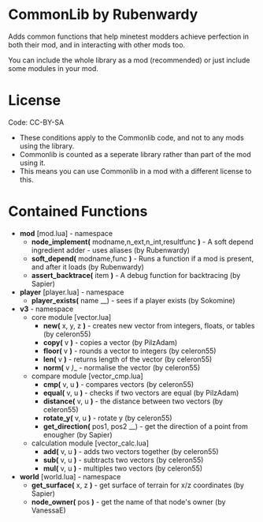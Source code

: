 CommonLib by Rubenwardy
=======================

Adds common functions that help minetest modders achieve perfection in both their mod, and in interacting with other mods too.

You can include the whole library as a mod (recommended) or just include some modules in your mod.
			
License
=======

Code: CC-BY-SA

* These conditions apply to the Commonlib code, and not to any mods using the library.
* Commonlib is counted as a seperate library rather than part of the mod using it.
* This means you can use Commonlib in a mod with a different license to this.

Contained Functions
===================
* __mod__ [mod.lua] - namespace
	* __node_implement(__ modname,n_ext,n_int,resultfunc __)__ - A soft depend ingredient adder - uses aliases (by Rubenwardy)
	* __soft_depend(__ modname,func __)__ - Runs a function if a mod is present, and after it loads (by Rubenwardy)
	* __assert_backtrace(__ item __)__ - A debug function for backtracing (by Sapier)
* __player__ [player.lua] - namespace
	* __player_exists(__ name __) - sees if a player exists (by Sokomine)
* __v3__ - namespace
	* core module [vector.lua]
		* __new(__ x, y, z __)__ - creates new vector from integers, floats, or tables (by celeron55)
		* __copy(__ v __)__ - copies a vector (by PilzAdam)
		* __floor(__ v __)__ - rounds a vector to integers (by celeron55)
		* __len(__ v __)__ - returns length of the vector (by celeron55)
		* __norm(__ v _)__ - normalise the vector (by celeron55)
	* compare module [vector_cmp.lua]
		* __cmp(__ v, u __)__ - compares vectors (by celeron55)
		* __equal(__ v, u __)__ - checks if two vectors are equal (by PilzAdam)
		* __distance(__ v, u __)__ - the distance between two vectors (by celeron55)
		* __rotate_y(__ v, u __)__ - rotate y (by celeron55)
		* __get_direction(__ pos1, pos2 __) - get the direction of a point from enougher (by Sapier)
	* calculation module [vector_calc.lua]
		* __add(__ v, u __)__ - adds two vectors together (by celeron55)
		* __sub(__ v, u __)__ - subtracts two vectors (by celeron55)
		* __mul(__ v, u __)__ - multiples two vectors (by celeron55)
* __world__  [world.lua] - namespace
	* __get_surface(__ x, z __)__ - get surface of terrain for x/z coordinates (by Sapier)
	* __node_owner(__ pos __)__ - get the name of that node's owner (by VanessaE)
